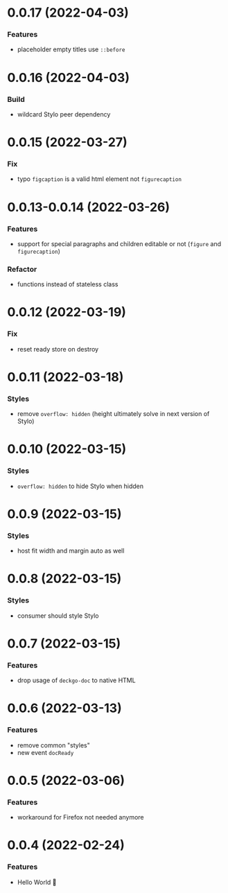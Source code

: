 # 0.0.17 (2022-04-03)

### Features

- placeholder empty titles use `::before`

# 0.0.16 (2022-04-03)

### Build

- wildcard Stylo peer dependency

# 0.0.15 (2022-03-27)

### Fix

- typo `figcaption` is a valid html element not `figurecaption`

# 0.0.13-0.0.14 (2022-03-26)

### Features

- support for special paragraphs and children editable or not (`figure` and `figurecaption`)

### Refactor

- functions instead of stateless class

# 0.0.12 (2022-03-19)

### Fix

- reset ready store on destroy

# 0.0.11 (2022-03-18)

### Styles

- remove `overflow: hidden` (height ultimately solve in next version of Stylo)

# 0.0.10 (2022-03-15)

### Styles

- `overflow: hidden` to hide Stylo when hidden

# 0.0.9 (2022-03-15)

### Styles

- host fit width and margin auto as well

# 0.0.8 (2022-03-15)

### Styles

- consumer should style Stylo

# 0.0.7 (2022-03-15)

### Features

- drop usage of `deckgo-doc` to native HTML

# 0.0.6 (2022-03-13)

### Features

- remove common "styles"
- new event `docReady`

# 0.0.5 (2022-03-06)

### Features

- workaround for Firefox not needed anymore

# 0.0.4 (2022-02-24)

### Features

- Hello World 👋
